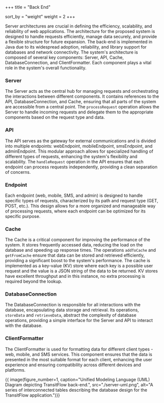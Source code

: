 +++
title = "Back End"

sort_by = "weight"
weight = 2
+++

Server architectures are crucial in defining the efficiency, scalability, and reliability of web applications. The architecture for the proposed system is designed to handle requests efficiently, manage data securely, and provide a flexible structure for future expansion. The back-end is implemented in Java due to its widespread adoption, reliability, and library support for databases and network connectivity. The system's architecture is composed of several key components: Server, API, Cache, DatabaseConnection, and ClientFormatter. Each component plays a vital role in the system's overall functionality.

### Server

The Server acts as the central hub for managing requests and orchestrating the interactions between different components. It contains references to the API, DatabaseConnection, and Cache, ensuring that all parts of the system are accessible from a central point. The `processRequest` operation allows the Server to handle incoming requests and delegate them to the appropriate components based on the request type and data.

### API

The API serves as the gateway for external communications and is divided into multiple endpoints: webEndpoint, mobileEndpoint, smsEndpoint, and adminEndpoint. This modular approach allows for specialized handling of different types of requests, enhancing the system's flexibility and scalability. The `handleRequest` operation in the API ensures that each endpoint can process requests independently, providing a clean separation of concerns.

### Endpoint

Each endpoint (web, mobile, SMS, and admin) is designed to handle specific types of requests, characterized by its path and request type (GET, POST, etc.). This design allows for a more organized and manageable way of processing requests, where each endpoint can be optimized for its specific purpose.

### Cache

The Cache is a critical component for improving the performance of the system. It stores frequently accessed data, reducing the load on the database and speeding up response times. The operations `addToCache` and `getFromCache` ensure that data can be stored and retrieved efficiently, providing a significant boost to the system's performance. The cache is implemented as a key-value (KV) store where each key is a possible user request and the value is a JSON string of the data to be returned. KV stores have excellent throughput and in this instance, no extra processing is required beyond the lookup.

### DatabaseConnection

The DatabaseConnection is responsible for all interactions with the database, encapsulating data storage and retrieval. Its operations, `storeData` and `retrieveData`, abstract the complexity of database operations, providing a simple interface for the Server and API to interact with the database.

### ClientFormatter

The ClientFormatter is used for formatting data for different client types - web, mobile, and SMS services. This component ensures that the data is presented in the most suitable format for each client, enhancing the user experience and ensuring compatibility across different devices and platforms.

{{ image(figure_number=1,
caption="Unified Modeling Language (UML) Diagram depicting TransitFlow back-end.",
src="./server-uml.png",
alt="A series of interconnected tables describing the database design for the TransitFlow application.")}}
